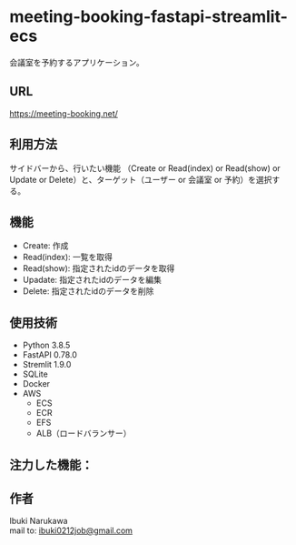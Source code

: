 # meeting-booking-fastapi-streamlit-ecs

 会議室を予約するアプリケーション。
 
## URL
https://meeting-booking.net/
 
 
## 利用方法
サイドバーから、行いたい機能 （Create or Read(index) or Read(show) or Update or Delete）と、ターゲット（ユーザー or 会議室 or 予約）を選択する。
 
## 機能
 
- Create: 作成
- Read(index): 一覧を取得
- Read(show): 指定されたidのデータを取得
- Upadate: 指定されたidのデータを編集
- Delete: 指定されたidのデータを削除

## 使用技術
 
- Python 3.8.5
- FastAPI 0.78.0
- Stremlit 1.9.0
- SQLite
- Docker
- AWS
    - ECS
    - ECR
    - EFS
    - ALB（ロードバランサー）

## 注力した機能：


## 作者
 
Ibuki Narukawa  
mail to: ibuki0212job@gmail.com

